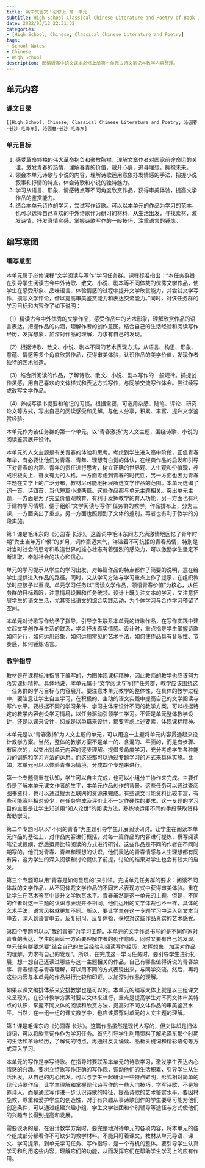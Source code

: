 ```yaml
---
title: 高中文言文：必修上 第一单元
subtitle: High School Classical Chinese Literature and Poetry of Book 1 Chapter 1
date: 2022/03/12 22:31:32
categories:
- [High School, Chinese, Classical Chinese Literature and Poetry]
tags:
- School Notes
- Chinese
- High School
description: 部编版高中语文课本必修上册第一单元古诗文笔记与教学内容整理。
---
```


## 单元内容

### 课文目录

```template:contents
[[High School, Chinese, Classical Chinese Literature and Poetry, 沁园春·长沙-毛泽东], 沁园春·长沙-毛泽东]
```

### 单元目标

1. 感受革命领袖的伟大革命抱负和豪放胸襟，理解文章作者对国家前途命运的关注，激发青春的热情，理解春青的价值，敞开心扉，追寻理想，拥抱未来。
2. 领会本单元诗歌与小说的内容，理解诗歌运用意象抒发情感的手法，把握小说叙事和抒情的特点，体会诗歌和小说的独特魅力。
3. 学习从语言、形象、情感特点等不同角度欣赏作品，获得审美体验，提高文学作品的鉴赏能力。
4. 结合本单元诗作的学习，尝试写作诗歌。可以以本单元的作品为学习的范本，也可以选择自己喜欢的中外诗歌作为研习的材料，从生活出发，寻找素材，激发诗情，抒发真情实感。掌握诗歌写作的一般技巧，注重语言的锤炼。

## 编写意图

### 编写意图

本单元属于必修课程“文学阅读与写作”学习任务群。课程标准指出：“本任务群旨在引导学生阅读古今中外诗歌、散文、小说、剧本等不同体裁的优秀文学作品，使学生在感受形象、品味语言、体验情感的过程中提升文学欣赏能力，并尝试文学写作，撰写文学评论，借以提高审美鉴赏能力和表达交流能力。”同时，对该任务群的学习目标和内容作了如下说明：

（1）精读古今中外优秀的文学作品，感受作品中的艺术形象，理解欣赏作品的语言表达，把握作品的内涵，理解作者的创作意图。结合自己的生活经验和阅读写作经历，发挥想象，加深对作品的理解，力求有自己的发现。

（2）根据诗歌、散文、小说、剧本不同的艺术表现方式，从语言、构思、形象、意蕴、情感等多个角度欣赏作品，获得审美体验，认识作品的美学价值，发现作者独特的艺术创造。

（3）结合所阅读的作品，了解诗歌、散文、小说、剧本写作的一般规律。捕捉创作灵感，用自己喜欢的文体样式和表达方式写作，与同学交流写作体会。尝试续写或改写文学作品。

（4）养成写读书提要和笔记的习惯。根据需要，可选用杂感、随笔、评论、研究论文等方式，写出自己的阅读感受和见解，与他人分享，积累、丰富、提升文学鉴赏经验。

本单元作为该任务群的第一个单元，以“青春激扬”为人文主题，围绕诗歌、小说的阅读鉴赏展开设计。

本单元的人文主题是有关青春的体验和思考。考虑到学生进入高中阶段，正值青春年华，有必要让他们对青春、青年、理想有白觉的体认，在经典作品的启发和引导下对青春的内涵、青年的责任进行思考，树立正确的世界观、人生观和价值观，养成积极向上、奋发有为的人格。一方面考虑到青春的时代性，另一方面也因为青春主题在文学上的广泛分布，教材尽可能地拓展所选文学作品的范围。本单元选编了词一首，诗四首，当代短篇小说两篇。这些作品都与单元主题相关。突出单元主题，一方面是为了突显价值观教育，有利于发挥教学的育人功能，另一方面也有利于建构学习情境，便于组织“文学阅读与写作”任务群的教学。作品排布上，分为三课，一方面突出了重点，另一方面也照顾到了文体的差别，再者也有利于教学的分段实施。

第 1 课是毛泽东的《沁园春·长沙》。这首词中毛泽东同志充满激情地回忆了青年时期“粪土当年万户侯”的岁月，词作豪迈大气，洋溢着不可抗拒的青春热情，特别是对当时社会的思考和改造世界的雄心壮志有着强烈的感染力，可以激励学生坚定不断进取、奉献社会的决心和信心。

单元的学习提示从学生的学习出发，对每篇作品的特点都作了简要的说明，意在给学生提供进入作品的路径。同时，又从学习方法与学习重点上作了提示，在组织教学时应该予以重视。单元学习任务以“阅读文学作品，领悟青春价值”为核心，从任务群的目标着眼，注意情境设置和任务统领。设计上既关注文本的学习，又注意拓展学生的语文生活，尤其突出语文的综合实践活动，为个体学习与合作学习预留了空间。

本单元对诗歌写作给予了指导。引导学生联系本单元的诗歌作品，在写作实践中建立起文学创作与生活的联系，学会抒发真实情感。设计时，重点指导学生掌握诗歌如何分行，如何运用形象，如何运用常见的艺术手法，如何使作品具有音乐性、节奏感，如何锤炼语言。

### 教学指导

教材是在课程标准指导下编写的，力图体现课标精神，因此教师的教学也应该努力落实课标精神。具体地说，本单元属于“文学阅读与写作”任务群，教学应该围绕这一任务群的学习目标与内容展开。要注意本单元教学的整体性，在具体的教学过程中，要注意让学生自主学习，在积极的、主动的语文实践中提高自己的文学阅读与写作水平。要根据不同的学习条件、学习主体来设计不同的教学方案。可以根据特定的教学内容创设学习情境，以任务驱动引领学生学习。不管是单元整体教学设计，还是以课来设计，抑或是以单篇来设计，都要考虑上述要素，体现课标精神。

本单元是以“青春激扬”为人文主题的单元，可以用这一主题将单元内容贯通起来设计教学方案。当然，整体的教学方案不是单一的、含混的、平面的，而是有步骤、有层次的，以突出对单元内容的逐步理解。提倡多角度学习，充分考虑学生各种能力的训练和学习方法的运用。而这些都可以通过专题学习的方式来具体实施。比如，本单元可以以体验青春为情境，分成四个专题来进行。

第一个专题侧重在认知，学生可以自主完成，也可以小组分工协作来完成。主要任务是了解本单元课文作者的生平，本单元作品创作的背景。这些任务可以通过查阅图书资料，也可以通过搜索互联网的资源来完成。有些课文可能资料比较丰富，有些可能资料相对较少，在任务完成及评价上不一定作硬性的要求。这一专题的学习目的主要是让学生知道用“知人论世”的阅读方法，熟练地运用不同的手段获取资料帮助学习。

第二个专题可以以“不同的青春”为主题引导学生开展阅读研讨。让学生在阅读本单元作品的基础上，对作品内容进行概括，对每一篇作品的内容进行提炼，撰写阅读笔记或提纲，然后运用比较阅读的方式进行研讨。这些作品是不同的作者在不同时期写的，他们对青春、青年和理想的认识，他们表达的青春情感与人生理想都有同有异，这为学生的深入阅读和讨论提供了前提，讨论的结果对学生也会有较大的启发。

第三个专题可以用“青春是如何呈现的”来引领。完成单元任务群的要求：阅读不同体裁的文学作品，从不同体裁文学作品的不同艺术表现方式中获得审美体验。重在让学生在艺术鉴赏中提升文学欣赏水平。青春虽然是这一单元的主题，但是，不同的作者对这一主题的认识与表现并不相同，他们运用的文学体裁也不一样，具体的艺术手法、语言风格就更加不同。所以，要让学生在这一专题学习中深入到文本当中去，深入到语言中去，反复研习，反复体验，获取对这些作品真实的艺术感受。

第四个专题可以以“我的青春”为学习主题。本单元的文学作品书写的是不同作家对青春的表达，学生的阅读一方面要理解作者的创作意图，同时又要有自己的发现。单元任务群要求要“结合自己的生活经验和阅读写作经历，发挥想象，加深对作品的理解，力求有自己的发现”。所以，在完成这一学习任务时，要引导学生进行拓展，想一想自己还读过哪些与这一主题相关的作品，自己有哪些值得诉说的青春故事、青春情感与青春理解，可以用不同的方式表现出来，与同学交流。然后，再将这些内容与本单元的作品进行比较和印证，以加深对作品的理解。

如果以课文编排体系来安排教学也是可以的。本单元的编写大体上就是以三组课文来呈现的。在设计教学方案时要以文体来进行，重点是提高学生对不同文体审美特点的认识，掌握不同文体的阅读和欣赏方法，提高对不同文体作品的审美鉴赏水平。当然，在一组一组的课文教学中，也应该贯穿对单元的人文主题的理解。

第 1 课是毛泽东的《沁园春·长沙》。这篇作品虽然是现代人写的，但文体却是旧体诗词，可以将欣赏词作作为学习任务。首先引导学生利用资料了解毛泽东那个时期的生活和革命经历，了解词的特点，再通过反复诵读、品析关键词和精彩语句等方式深入学习。

本单元的写作是学写诗歌。在指导时要联系本单元的诗歌学习，激发学生表达内心情感的兴趣。要树立诗歌写作正确的写作观，调动他们的生活积累，引导学生从生活出发，从自己的内心出发。可以与学生一起研读一些特点鲜明，形式相对简单的现代诗歌作品，让学生理解和掌握现代诗写作的一些入门技巧。学写诗歌，不是培养诗人，而是通过写作进一步认识诗歌的特征，提高诗歌的艺术鉴赏水平。要因材施教，尊重和爱护学生的创造性，对于有兴趣从事诗歌创作的学生要尽可能为他们创造条件，可以通过组建兴趣小组、学生文学社团和个别辅导等途径与方式使他们的兴趣专长得到提高和发展。

需要说明的是，在设计教学方案时，要完整地对待单元的各项内容，将本单元的各个组成部分都看作不可缺少的教学材料。不能只盯着课文，教材从单元导语、课文、学习提示，到单元学习任务、写作指导，是一个有机的整体。要引导学生认真学习和利用这些内容，理解它们的功能，从而发挥它们在帮助学生学习上的应有作用。
